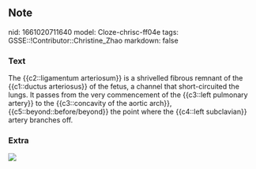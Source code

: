 ## Note
nid: 1661020711640
model: Cloze-chrisc-ff04e
tags: GSSE::!Contributor::Christine_Zhao
markdown: false

### Text
<div>
  <div>
    <div>
      The {{c2::ligamentum arteriosum}} is a shrivelled fibrous
      remnant of the {{c1::ductus arteriosus}} of the fetus, a
      channel that short-circuited the lungs. It passes from the
      very commencement of the {{c3::left pulmonary artery}} to the
      {{c3::concavity of the aortic arch}},
      {{c5::beyond::before/beyond}} the point where the {{c4::left
      subclavian}} artery branches off.
    </div>
  </div>
</div>

### Extra
<img src="Screen%20Shot%202021-06-03%20at%201.11.36%20pm.png">
